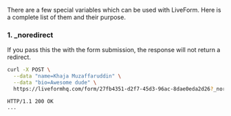 There are a few special variables which can be used with LiveForm. Here is a complete list of them and their purpose.

### 1. _noredirect
If you pass this the with the form submission, the response will not return a redirect.

```bash
curl -X POST \
  --data "name=Khaja Muzaffaruddin" \
  --data "bio=Awesome dude" \
  https://liveformhq.com/form/27fb4351-d2f7-45d3-96ac-8dae0eda2d26?_noredirect
```

```text
HTTP/1.1 200 OK
...
```

